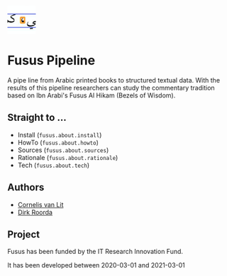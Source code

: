 ![logo](images/fusus-small.png)

# Fusus Pipeline

A pipe line from Arabic printed books to structured textual data.
With the results of this pipeline researchers can study the commentary
tradition based on Ibn Arabi's Fusus Al Hikam (Bezels of Wisdom).


## Straight to ...

* Install (`fusus.about.install`)
* HowTo (`fusus.about.howto`)
* Sources (`fusus.about.sources`)
* Rationale (`fusus.about.rationale`)
* Tech (`fusus.about.tech`)

## Authors

*   [Cornelis van Lit](https://digitalorientalist.com/about-cornelis-van-lit/)
*   [Dirk Roorda](https://www.annotation.nl)

## Project

Fusus has been funded by the IT Research Innovation Fund.

It has been developed between 2020-03-01 and 2021-03-01
